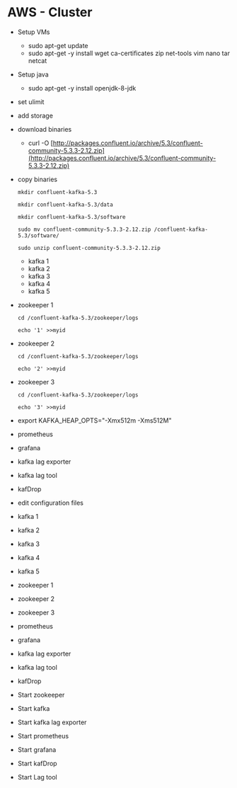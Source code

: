 # AWS - Cluster

* Setup VMs
  * sudo apt-get update
  * sudo apt-get -y install wget ca-certificates zip net-tools vim nano tar netcat
* Setup java
  * sudo apt-get -y install openjdk-8-jdk
* set ulimit
* add storage
* download binaries
  * curl -O [http://packages.confluent.io/archive/5.3/confluent-community-5.3.3-2.12.zip](http://packages.confluent.io/archive/5.3/confluent-community-5.3.3-2.12.zip)
* copy binaries

  `mkdir confluent-kafka-5.3`

  `mkdir confluent-kafka-5.3/data`

  `mkdir confluent-kafka-5.3/software`

  `sudo mv confluent-community-5.3.3-2.12.zip /confluent-kafka-5.3/software/`

  `sudo unzip confluent-community-5.3.3-2.12.zip`

  * kafka 1
  * kafka 2
  * kafka 3
  * kafka 4
  * kafka 5

* zookeeper 1

  `cd /confluent-kafka-5.3/zookeeper/logs`

  `echo '1' >>myid`

* zookeeper 2

  `cd /confluent-kafka-5.3/zookeeper/logs`

  `echo '2' >>myid`

* zookeeper 3

  `cd /confluent-kafka-5.3/zookeeper/logs`

  `echo '3' >>myid`

* export KAFKA\_HEAP\_OPTS="-Xmx512m -Xms512M"
* prometheus
* grafana
* kafka lag exporter
* kafka lag tool
* kafDrop
* edit configuration files
* kafka 1
* kafka 2
* kafka 3
* kafka 4
* kafka 5
* zookeeper 1
* zookeeper 2
* zookeeper 3
* prometheus
* grafana
* kafka lag exporter
* kafka lag tool
* kafDrop
* Start zookeeper
* Start kafka
* Start kafka lag exporter
* Start prometheus
* Start grafana
* Start kafDrop
* Start Lag tool

